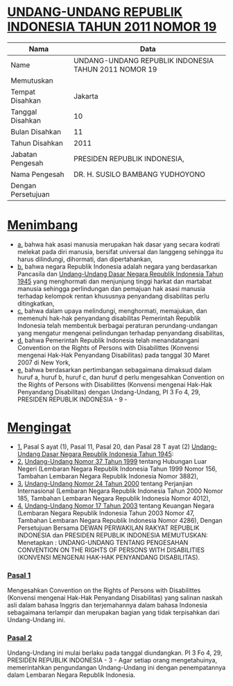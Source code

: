 # [UNDANG-UNDANG REPUBLIK INDONESIA TAHUN 2011 NOMOR 19](http://example.org/legal/document/uu/2011/19)

| Nama | Data |
| ------ | ----- |
|Name|UNDANG-UNDANG REPUBLIK INDONESIA TAHUN 2011 NOMOR 19|
|Memutuskan||
|Tempat Disahkan|Jakarta|
|Tanggal Disahkan|10|
|Bulan Disahkan|11|
|Tahun Disahkan|2011|
|Jabatan Pengesah|PRESIDEN REPUBLIK INDONESIA,|
|Nama Pengesah|DR. H. SUSILO BAMBANG YUDHOYONO|
|Dengan Persetujuan||
# [Menimbang](http://example.org/legal/document/uu/2011/19/menimbang)

* [a.](http://example.org/legal/document/uu/2011/19/menimbang/point/a) bahwa hak asasi manusia merupakan hak dasar yang secara kodrati melekat pada diri manusia, bersifat universal dan langgeng sehingga itu harus dilindungi, dihormati, dan dipertahankan,
* [b.](http://example.org/legal/document/uu/2011/19/menimbang/point/b) bahwa negara Republik Indonesia adalah negara yang berdasarkan Pancasila dan [Undang-Undang Dasar Negara Republik Indonesia Tahun 1945](http://example.org/legal/document/uu) yang menghormati dan menjunjung tinggi harkat dan martabat manusia sehingga perlindungan dan pemajuan hak asasi manusia terhadap kelompok rentan khususnya penyandang disabilitas perlu ditingkatkan,
* [c.](http://example.org/legal/document/uu/2011/19/menimbang/point/c) bahwa dalam upaya melindungi, menghormati, memajukan, dan memenuhi hak-hak penyandang disabilitas Pemerintah Republik Indonesia telah membentuk berbagai peraturan perundang-undangan yang mengatur mengenai pelindungan terhadap penyandang disabilitas,
* [d.](http://example.org/legal/document/uu/2011/19/menimbang/point/d) bahwa Pemerintah Republik Indonesia telah menandatangani Convention on the Rights of Persons with Disabilittes (Konvensi mengenai Hak-Hak Penyandang Disabilitas) pada tanggal 30 Maret 2007 di New York,
* [e.](http://example.org/legal/document/uu/2011/19/menimbang/point/e) bahwa berdasarkan pertimbangan sebagaimana dimaksud dalam huruf a, huruf b, huruf c, dan huruf d perlu mengesahkan Convention on the Rights of Persons with Disabilittes (Konvensi mengenai Hak-Hak Penyandang Disabilitas) dengan Undang-Undang, PI 3 Fo 4, 29, PRESIDEN REPUBLIK INDONESIA - 9 -
# [Mengingat](http://example.org/legal/document/uu/2011/19/mengingat)

* [1.](http://example.org/legal/document/uu/2011/19/mengingat/point/0001) Pasal S ayat (1), Pasal 11, Pasal 20, dan Pasal 28 T ayat (2) [Undang-Undang Dasar Negara Republik Indonesia Tahun 1945](http://example.org/legal/document/uu):
* [2.](http://example.org/legal/document/uu/2011/19/mengingat/point/0002) [Undang-Undang Nomor 37 Tahun 1999](http://example.org/legal/document/uu/1999/37) tentang Hubungan Luar Negeri (Lembaran Negara Republik Indonesia Tahun 1999 Nomor 156, Tambahan Lembaran Negara Republik Indonesia Nomor 3882),
* [3.](http://example.org/legal/document/uu/2011/19/mengingat/point/0003) [Undang-Undang Nomor 24 Tahun 2000](http://example.org/legal/document/uu/2000/24) tentang Perjanjian Internasional (Lembaran Negara Republik Indonesia Tahun 2000 Nomor 185, Tambahan Lembaran Negara Republik Indonesia Nomor 4012),
* [4.](http://example.org/legal/document/uu/2011/19/mengingat/point/0004) [Undang-Undang Nomor 17 Tahun 2003](http://example.org/legal/document/uu/2003/17) tentang Keuangan Negara (Lembaran Negara Republik Indonesia Tahun 2003 Nomor 47, Tambahan Lembaran Negara Republik Indonesia Nomor 4286), Dengan Persetujuan Bersama DEWAN PERWAKILAN RAKYAT REPUBLIK INDONESIA dan PRESIDEN REPUBLIK INDONESIA MEMUTUSKAN: Menetapkan : UNDANG-UNDANG TENTANG PENGESAHAN CONVENTION ON THE RIGHTS OF PERSONS WITH DISABILITIES (KONVENSI MENGENAI HAK-HAK PENYANDANG DISABILITAS).

### [Pasal 1](http://example.org/legal/document/uu/2011/19/pasal/0001)
Mengesahkan Convention on the Rights of Persons with Disabilittes (Konvensi mengenai Hak-Hak Penyandang Disabilitas) yang salinan naskah asli dalam bahasa Inggris dan terjemahannya dalam bahasa Indonesia sebagaimana terlampir dan merupakan bagian yang tidak terpisahkan dari Undang-Undang ini.


### [Pasal 2](http://example.org/legal/document/uu/2011/19/pasal/0002)
Undang-Undang ini mulai berlaku pada tanggal diundangkan. PI 3 Fo 4, 29, PRESIDEN REPUBLIK INDONESIA - 3 - Agar setiap orang mengetahuinya, memerintahkan pengundangan Undang-Undang ini dengan penempatannya dalam Lembaran Negara Republik Indonesia.
